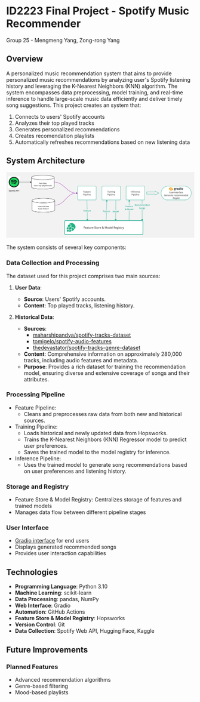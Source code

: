 # ID2223 Final Project - Spotify Music Recommender
Group 25 - Mengmeng Yang, Zong-rong Yang
## Overview
A personalized music recommendation system that aims to provide personalized music recommendations by analyzing user's Spotify listening history and leveraging the K-Nearest Neighbors (KNN) algorithm. The system encompasses data preprocessing, model training, and real-time inference to handle large-scale music data efficiently and deliver timely song suggestions.
This project creates an system that:
1. Connects to users' Spotify accounts
2. Analyzes their top played tracks
3. Generates personalized recommendations
4. Creates recomendation playlists
5. Automatically refreshes recommendations based on new listening data


## System Architecture
![flowchart](./flowchart_new.jpg)

The system consists of several key components:
### Data Collection and Processing
The dataset used for this project comprises two main sources:

1. **User Data**:
   - **Source**: Users' Spotify accounts.
   - **Content**: Top played tracks, listening history.

2. **Historical Data**:
   - **Sources**:
     - [maharshipandya/spotify-tracks-dataset](https://huggingface.co/datasets/maharshipandya/spotify-tracks-dataset)
     - [tomigelo/spotify-audio-features](https://www.kaggle.com/datasets/tomigelo/spotify-audio-features)
     - [thedevastator/spotify-tracks-genre-dataset](https://www.kaggle.com/datasets/thedevastator/spotify-tracks-genre-dataset)
   - **Content**: Comprehensive information on approximately 280,000 tracks, including audio features and metadata.
   - **Purpose**: Provides a rich dataset for training the recommendation model, ensuring diverse and extensive coverage of songs and their attributes.

### Processing Pipeline
- Feature Pipeline: 
  - Cleans and preprocesses raw data from both new and historical sources.
- Training Pipeline: 
  - Loads historical and newly updated data from Hopsworks.
  - Trains the K-Nearest Neighbors (KNN) Regressor model to predict user preferences.
  - Saves the trained model to the model registry for inference.
- Inference Pipeline: 
  -  Uses the trained model to generate song recommendations based on user preferences and listening history.

### Storage and Registry
- Feature Store & Model Registry: Centralizes storage of features and trained models
- Manages data flow between different pipeline stages

### User Interface
- [Gradio interface](https://huggingface.co/spaces/JeremyatKTH/Spotify_Music_Recommender) for end users
- Displays generated recommended songs
- Provides user interaction capabilities


## Technologies
- **Programming Language**: Python 3.10
- **Machine Learning**: scikit-learn
- **Data Processing**: pandas, NumPy
- **Web Interface**: Gradio
- **Automation**: GitHub Actions
- **Feature Store & Model Registry**: Hopsworks
- **Version Control**: Git
- **Data Collection**: Spotify Web API, Hugging Face, Kaggle



## Future Improvements
### Planned Features
- Advanced recommendation algorithms
- Genre-based filtering
- Mood-based playlists


